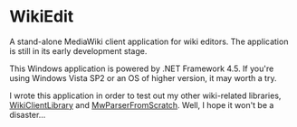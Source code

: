 # WikiEdit

A stand-alone MediaWiki client application for wiki editors. The application is still in its early development stage.

This Windows application is powered by .NET Framework 4.5. If you're using Windows Vista SP2 or an OS of higher version, it may worth a try.

I wrote this application in order to test out my other wiki-related libraries, [WikiClientLibrary](https://github.com/CXuesong/WikiClientLibrary) and [MwParserFromScratch](https://github.com/CXuesong/MwParserFromScratch). Well, I hope it won't be a disaster…